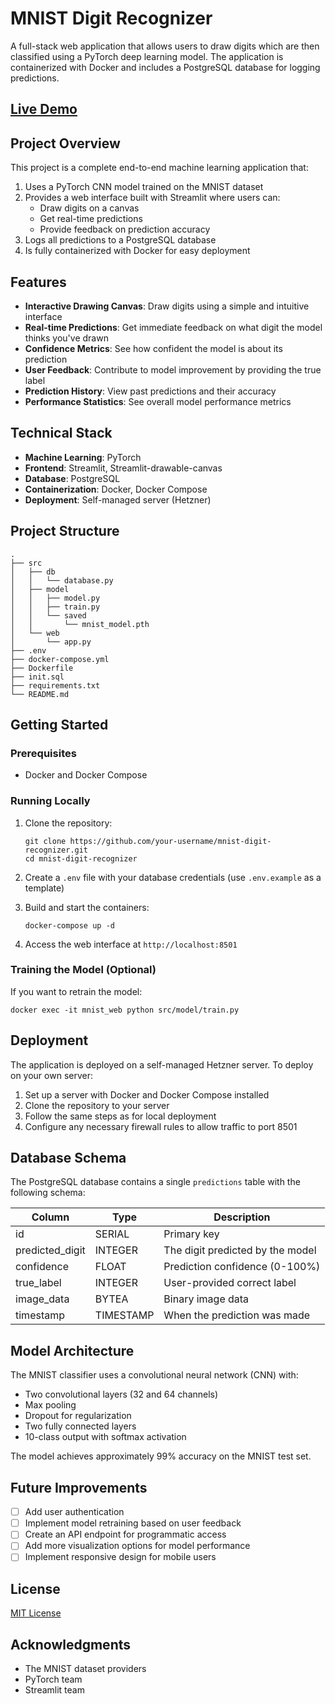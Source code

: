 # MNIST Digit Recognizer

A full-stack web application that allows users to draw digits which are then classified using a PyTorch deep learning model. The application is containerized with Docker and includes a PostgreSQL database for logging predictions.

## [Live Demo](http://116.203.84.222:8501/)

## Project Overview

This project is a complete end-to-end machine learning application that:

1. Uses a PyTorch CNN model trained on the MNIST dataset
2. Provides a web interface built with Streamlit where users can:
   - Draw digits on a canvas
   - Get real-time predictions
   - Provide feedback on prediction accuracy
3. Logs all predictions to a PostgreSQL database
4. Is fully containerized with Docker for easy deployment

## Features

- **Interactive Drawing Canvas**: Draw digits using a simple and intuitive interface
- **Real-time Predictions**: Get immediate feedback on what digit the model thinks you've drawn
- **Confidence Metrics**: See how confident the model is about its prediction
- **User Feedback**: Contribute to model improvement by providing the true label
- **Prediction History**: View past predictions and their accuracy
- **Performance Statistics**: See overall model performance metrics

## Technical Stack

- **Machine Learning**: PyTorch
- **Frontend**: Streamlit, Streamlit-drawable-canvas
- **Database**: PostgreSQL
- **Containerization**: Docker, Docker Compose
- **Deployment**: Self-managed server (Hetzner)

## Project Structure

```
.
├── src
│   ├── db
│   │   └── database.py
│   ├── model
│   │   ├── model.py
│   │   ├── train.py
│   │   └── saved
│   │       └── mnist_model.pth
│   └── web
│       └── app.py
├── .env
├── docker-compose.yml
├── Dockerfile
├── init.sql
├── requirements.txt
└── README.md
```

## Getting Started

### Prerequisites

- Docker and Docker Compose

### Running Locally

1. Clone the repository:
   ```
   git clone https://github.com/your-username/mnist-digit-recognizer.git
   cd mnist-digit-recognizer
   ```

2. Create a `.env` file with your database credentials (use `.env.example` as a template)

3. Build and start the containers:
   ```
   docker-compose up -d
   ```

4. Access the web interface at `http://localhost:8501`

### Training the Model (Optional)

If you want to retrain the model:

```
docker exec -it mnist_web python src/model/train.py
```

## Deployment

The application is deployed on a self-managed Hetzner server. To deploy on your own server:

1. Set up a server with Docker and Docker Compose installed
2. Clone the repository to your server
3. Follow the same steps as for local deployment
4. Configure any necessary firewall rules to allow traffic to port 8501

## Database Schema

The PostgreSQL database contains a single `predictions` table with the following schema:

| Column          | Type      | Description                       |
|-----------------|-----------|-----------------------------------|
| id              | SERIAL    | Primary key                       |
| predicted_digit | INTEGER   | The digit predicted by the model  |
| confidence      | FLOAT     | Prediction confidence (0-100%)    |
| true_label      | INTEGER   | User-provided correct label       |
| image_data      | BYTEA     | Binary image data                 |
| timestamp       | TIMESTAMP | When the prediction was made      |

## Model Architecture

The MNIST classifier uses a convolutional neural network (CNN) with:

- Two convolutional layers (32 and 64 channels)
- Max pooling
- Dropout for regularization
- Two fully connected layers
- 10-class output with softmax activation

The model achieves approximately 99% accuracy on the MNIST test set.

## Future Improvements

- [ ] Add user authentication
- [ ] Implement model retraining based on user feedback
- [ ] Create an API endpoint for programmatic access
- [ ] Add more visualization options for model performance
- [ ] Implement responsive design for mobile users

## License

[MIT License](LICENSE)

## Acknowledgments

- The MNIST dataset providers
- PyTorch team
- Streamlit team